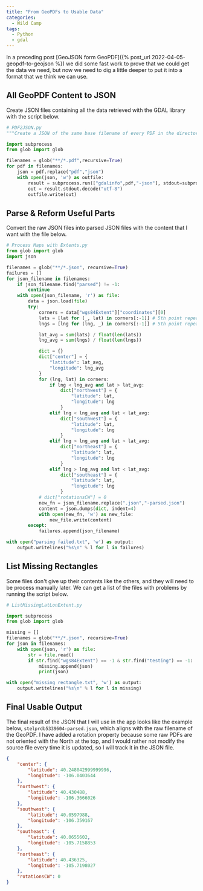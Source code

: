 ```yaml
---
title: "From GeoPDFs to Usable Data"
categories:
  - Wild Camp
tags:
  - Python
  - gdal
---
```


In a preceding post [GeoJSON form GeoPDF]({% post_url 2022-04-05-geopdf-to-geojson %}) we did some fast work to prove that we could get the data we need, but now we need to dig a little deeper to put it into a format that we think we can use. 

## All GeoPDF Content to JSON
Create JSON files containing all the data retrieved with the GDAL library with the script below.

```python
# PDF2JSON.py
"""Create a JSON of the same base filename of every PDF in the directory, recursively, in-place"""

import subprocess
from glob import glob

filenames = glob("**/*.pdf",recursive=True)
for pdf in filenames:
	json = pdf.replace("pdf","json")
	with open(json, 'w') as outfile:
		result = subprocess.run(["gdalinfo",pdf,"-json"], stdout=subprocess.PIPE)
		out = result.stdout.decode("utf-8")
		outfile.write(out)
```

## Parse & Reform Useful Parts
Convert the raw JSON files into parsed JSON files with the content that I want with the file below.

```python
# Process Maps with Extents.py
from glob import glob
import json

filenames = glob("**/*.json", recursive=True)
failures = []
for json_filename in filenames:
    if json_filename.find("parsed") != -1:
        continue
    with open(json_filename, 'r') as file:
        data = json.load(file)
        try:
            corners = data["wgs84Extent"]["coordinates"][0]
            lats = [lat for (_, lat) in corners[:-1]] # 5th point repeats first so slice
            lngs = [lng for (lng, _) in corners[:-1]] # 5th point repeats first so slice

            lat_avg = sum(lats) / float(len(lats))
            lng_avg = sum(lngs) / float(len(lngs))

            dict = {}
            dict["center"] = {
                "latitude": lat_avg,
                "longitude": lng_avg
            }
            for (lng, lat) in corners:
                if lng < lng_avg and lat > lat_avg:
                    dict["northwest"] = {
                        "latitude": lat,
                        "longitude": lng
                    }
                elif lng < lng_avg and lat < lat_avg:
                    dict["southwest"] = {
                        "latitude": lat,
                        "longitude": lng
                    }
                elif lng > lng_avg and lat > lat_avg:
                    dict["northeast"] = {
                        "latitude": lat,
                        "longitude": lng
                    }
                elif lng > lng_avg and lat < lat_avg:
                    dict["southeast"] = {
                        "latitude": lat,
                        "longitude": lng
                    }
            # dict["rotationsCW"] = 0
            new_fn = json_filename.replace(".json","-parsed.json")
            content = json.dumps(dict, indent=4)
            with open(new_fn, 'w') as new_file:
                new_file.write(content)
        except:
            failures.append(json_filename)

with open("parsing failed.txt", 'w') as output:
    output.writelines("%s\n" % l for l in failures)
```

## List Missing Rectangles
Some files don't give up their contents like the others, and they will need to be process manually later. We can get a list of the files with problems by running the script below.

```python
# ListMissingLatLonExtent.py

import subprocess
from glob import glob

missing = []
filenames = glob("**/*.json", recursive=True)
for json in filenames:
    with open(json, 'r') as file:
        str = file.read()
        if str.find("wgs84Extent") == -1 & str.find("testing") == -1:
            missing.append(json)
            print(json)

with open("missing rectangle.txt", 'w') as output:
    output.writelines("%s\n" % l for l in missing)
```

## Final Usable Output
The final result of the JSON that I will use in the app looks like the example below, `stelprdb5339604-parsed.json`, which aligns with the raw filename of the GeoPDF. I have added a rotation property because some raw PDFs are not oriented with the North at the top, and I would rather not modify the source file every time it is updated, so I will track it in the JSON file.

```json
{
    "center": {
        "latitude": 40.248042999999996,
        "longitude": -106.0403644
    },
    "northwest": {
        "latitude": 40.430488,
        "longitude": -106.3666026
    },
    "southwest": {
        "latitude": 40.0597988,
        "longitude": -106.359167
    },
    "southeast": {
        "latitude": 40.0655602,
        "longitude": -105.7158853
    },
    "northeast": {
        "latitude": 40.436325,
        "longitude": -105.7198027
    },
    "rotationsCW": 0
}
```